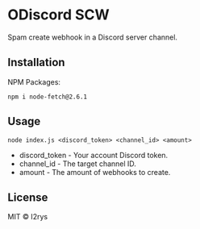 
# ODiscord SCW
Spam create webhook in a Discord server channel.

## Installation
NPM Packages:

    npm i node-fetch@2.6.1

## Usage
```
node index.js <discord_token> <channel_id> <amount>
```

+ discord_token - Your account Discord token.
+ channel_id - The target channel ID.
+ amount - The amount of webhooks to create.

## License
MIT © I2rys
